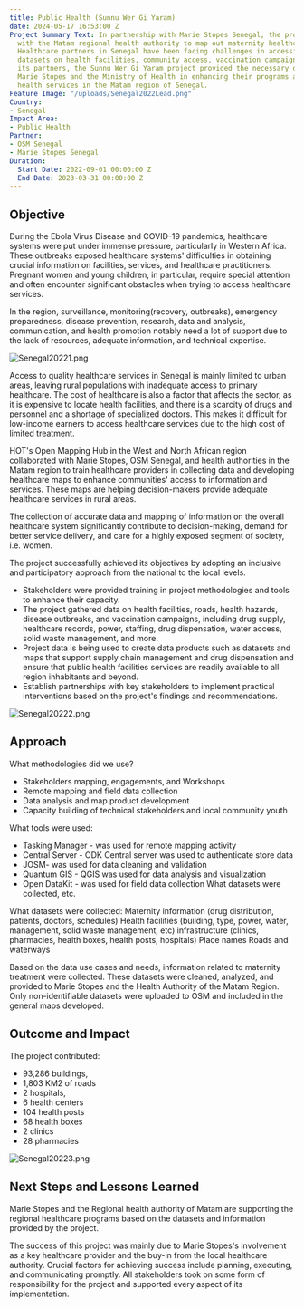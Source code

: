 ```yaml
---
title: Public Health (Sunnu Wer Gi Yaram)
date: 2024-05-17 16:53:00 Z
Project Summary Text: In partnership with Marie Stopes Senegal, the project worked
  with the Matam regional health authority to map out maternity healthcare services.
  Healthcare partners in Senegal have been facing challenges in accessing reliable
  datasets on health facilities, community access, vaccination campaigns, and more.  Through
  its partners, the Sunnu Wer Gi Yaram project provided the necessary data to support
  Marie Stopes and the Ministry of Health in enhancing their programs and community
  health services in the Matam region of Senegal.
Feature Image: "/uploads/Senegal2022Lead.png"
Country:
- Senegal
Impact Area:
- Public Health
Partner:
- OSM Senegal
- Marie Stopes Senegal
Duration:
  Start Date: 2022-09-01 00:00:00 Z
  End Date: 2023-03-31 00:00:00 Z
---
```


## Objective

During the Ebola Virus Disease and COVID-19 pandemics, healthcare systems were put under immense pressure, particularly in Western Africa. These outbreaks exposed healthcare systems' difficulties in obtaining crucial information on facilities, services, and healthcare practitioners. Pregnant women and young children, in particular, require special attention and often encounter significant obstacles when trying to access healthcare services.

In the region, surveillance, monitoring(recovery, outbreaks), emergency preparedness, disease prevention, research, data and analysis, communication, and health promotion notably need a lot of support due to the lack of resources, adequate information, and technical expertise.

![Senegal20221.png](/uploads/Senegal20221.png)

Access to quality healthcare services in Senegal is mainly limited to urban areas, leaving rural populations with inadequate access to primary healthcare. The cost of healthcare is also a factor that affects the sector, as it is expensive to locate health facilities, and there is a scarcity of drugs and personnel and a shortage of specialized doctors. This makes it difficult for low-income earners to access healthcare services due to the high cost of limited treatment.

HOT's Open Mapping Hub in the West and North African region collaborated with Marie Stopes, OSM Senegal, and health authorities in the Matam region to train healthcare providers in collecting data and developing healthcare maps to enhance communities' access to information and services. These maps are helping decision-makers provide adequate healthcare services in rural areas. 

The collection of accurate data and mapping of information on the overall healthcare system significantly contribute to decision-making, demand for better service delivery, and care for a highly exposed segment of society, i.e. women. 

The project successfully achieved its objectives by adopting an inclusive and participatory approach from the national to the local levels. 
* Stakeholders were provided training in project methodologies and tools to enhance their capacity. 
* The project gathered data on health facilities, roads, health hazards, disease outbreaks, and vaccination campaigns, including drug supply, healthcare records, power, staffing, drug dispensation, water access, solid waste management, and more.
* Project data is being used to create data products such as datasets and maps that support supply chain management and drug dispensation and ensure that public health facilities services are readily available to all region inhabitants and beyond.
* Establish partnerships with key stakeholders to implement practical interventions based on the project's findings and recommendations.

![Senegal20222.png](/uploads/Senegal20222.png)

## Approach

What methodologies did we use? 
* Stakeholders mapping, engagements, and Workshops
* Remote mapping and field data collection
* Data analysis and map product development
* Capacity building of technical stakeholders and local community youth

What tools were used:
* Tasking Manager - was used for remote mapping activity
* Central Server - ODK Central server was used to authenticate store data
* JOSM- was used for data cleaning and validation
* Quantum GIS - QGIS was used for data analysis and visualization
* Open DataKit - was used for field data collection
What datasets were collected, etc.

What datasets were collected:
Maternity information (drug distribution, patients, doctors, schedules)
Health facilities  (building, type, power, water, management, solid waste management, etc)
infrastructure (clinics, pharmacies, health boxes, health posts, hospitals)
 Place names
Roads and waterways

Based on the data use cases and needs, information related to maternity treatment were collected. These datasets were cleaned, analyzed, and provided to Marie Stopes and the Health Authority of the Matam Region. Only non-identifiable datasets were uploaded to OSM and included in the general maps developed.

## Outcome and Impact

The project contributed:
* 93,286 buildings, 
* 1,803 KM2 of roads
* 2 hospitals, 
* 6 health centers
* 104 health posts
* 68 health boxes
* 2 clinics
* 28 pharmacies

![Senegal20223.png](/uploads/Senegal20223.png)

## Next Steps and Lessons Learned

Marie Stopes and the Regional health authority of Matam are supporting the regional healthcare programs based on the datasets and information provided by the project.

The success of this project was mainly due to Marie Stopes's involvement as a key healthcare provider and the buy-in from the local healthcare authority. Crucial factors for achieving success include planning, executing, and communicating promptly. All stakeholders took on some form of responsibility for the project and supported every aspect of its implementation.